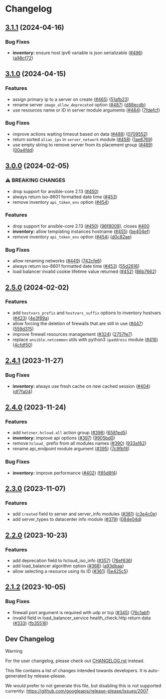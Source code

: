 # Changelog

## [3.1.1](https://github.com/ansible-collections/hetzner.hcloud/compare/3.1.0...3.1.1) (2024-04-16)


### Bug Fixes

* **inventory:** ensure host ipv6 variable is json serializable ([#496](https://github.com/ansible-collections/hetzner.hcloud/issues/496)) ([a98cf72](https://github.com/ansible-collections/hetzner.hcloud/commit/a98cf72f927bf36ec9745a03bba16c13728154e2))

## [3.1.0](https://github.com/ansible-collections/hetzner.hcloud/compare/3.0.0...3.1.0) (2024-04-15)


### Features

* assign primary ip to a server on create ([#465](https://github.com/ansible-collections/hetzner.hcloud/issues/465)) ([51afb23](https://github.com/ansible-collections/hetzner.hcloud/commit/51afb2316639d3b996b29544534aaeff6122904c))
* rename server `image_allow_deprecated` option ([#487](https://github.com/ansible-collections/hetzner.hcloud/issues/487)) ([d88ecdb](https://github.com/ansible-collections/hetzner.hcloud/commit/d88ecdbccc0da0a61338d23673adf6a6fded211c))
* use resources name or ID in server module arguments ([#484](https://github.com/ansible-collections/hetzner.hcloud/issues/484)) ([7fdefcf](https://github.com/ansible-collections/hetzner.hcloud/commit/7fdefcfa0243b84a3edb58566ec710e4f4a6db8d))


### Bug Fixes

* improve actions waiting timeout based on data ([#488](https://github.com/ansible-collections/hetzner.hcloud/issues/488)) ([0709552](https://github.com/ansible-collections/hetzner.hcloud/commit/07095529a4a23dc380ab4678963da9dceb665fd4))
* return sorted `alias_ips` in `server_network` module ([#458](https://github.com/ansible-collections/hetzner.hcloud/issues/458)) ([1ae6769](https://github.com/ansible-collections/hetzner.hcloud/commit/1ae6769210b1a845084c88c58a545bebc067ca48))
* use empty string to remove server from its placement group ([#489](https://github.com/ansible-collections/hetzner.hcloud/issues/489)) ([00a4fdd](https://github.com/ansible-collections/hetzner.hcloud/commit/00a4fdd58aba74ab7e8e1a26ff59beea452c2add))

## [3.0.0](https://github.com/ansible-collections/hetzner.hcloud/compare/2.5.0...3.0.0) (2024-02-05)


### ⚠ BREAKING CHANGES

* drop support for ansible-core 2.13 ([#450](https://github.com/ansible-collections/hetzner.hcloud/issues/450))
* always return iso-8601 formatted date time ([#453](https://github.com/ansible-collections/hetzner.hcloud/issues/453))
* remove inventory `api_token_env` option ([#454](https://github.com/ansible-collections/hetzner.hcloud/issues/454))

### Features

* drop support for ansible-core 2.13 ([#450](https://github.com/ansible-collections/hetzner.hcloud/issues/450)) ([96f8009](https://github.com/ansible-collections/hetzner.hcloud/commit/96f8009214d5d57357cf165bfa5e7c3507d0d6e1)), closes [#400](https://github.com/ansible-collections/hetzner.hcloud/issues/400)
* **inventory:** allow templating instances hostname ([#455](https://github.com/ansible-collections/hetzner.hcloud/issues/455)) ([be404ef](https://github.com/ansible-collections/hetzner.hcloud/commit/be404ef18165c933fbdd7de92773d38e3426efec))
* remove inventory `api_token_env` option ([#454](https://github.com/ansible-collections/hetzner.hcloud/issues/454)) ([d0c82ae](https://github.com/ansible-collections/hetzner.hcloud/commit/d0c82aec86f844ccb1dcc07ec4acf9eedc87730d))


### Bug Fixes

* allow renaming networks ([#449](https://github.com/ansible-collections/hetzner.hcloud/issues/449)) ([742cfe6](https://github.com/ansible-collections/hetzner.hcloud/commit/742cfe6d7446d0b54240de5342ef8bb9679cff64))
* always return iso-8601 formatted date time ([#453](https://github.com/ansible-collections/hetzner.hcloud/issues/453)) ([55d2616](https://github.com/ansible-collections/hetzner.hcloud/commit/55d26162b329cbb5bcff8ed63e5960bef4a897c8))
* load balancer invalid cookie lifetime value returned ([#452](https://github.com/ansible-collections/hetzner.hcloud/issues/452)) ([86b7662](https://github.com/ansible-collections/hetzner.hcloud/commit/86b76620daf9684edffefcb0f3d3d0220bbe5f2c))

## [2.5.0](https://github.com/ansible-collections/hetzner.hcloud/compare/2.4.1...2.5.0) (2024-02-02)


### Features

* add `hostvars_prefix` and `hostvars_suffix` options to inventory hostvars ([#423](https://github.com/ansible-collections/hetzner.hcloud/issues/423)) ([4e3f89a](https://github.com/ansible-collections/hetzner.hcloud/commit/4e3f89aed3be6f040e304521d69329c313616df5))
* allow forcing the deletion of firewalls that are still in use ([#447](https://github.com/ansible-collections/hetzner.hcloud/issues/447)) ([559d315](https://github.com/ansible-collections/hetzner.hcloud/commit/559d31561ad1e0fcf8dd14523bd3eb4262a8a3c1))
* improve firewall resources management ([#324](https://github.com/ansible-collections/hetzner.hcloud/issues/324)) ([2757fe7](https://github.com/ansible-collections/hetzner.hcloud/commit/2757fe745fcd80409290a453db72e9e6e4016f8f))
* replace `ansible.netcommon` utils with python3 `ipaddress` module ([#416](https://github.com/ansible-collections/hetzner.hcloud/issues/416)) ([4cfdf50](https://github.com/ansible-collections/hetzner.hcloud/commit/4cfdf50b26536c468705c729cdb48d4b2d421571))

## [2.4.1](https://github.com/ansible-collections/hetzner.hcloud/compare/2.4.0...2.4.1) (2023-11-27)


### Bug Fixes

* **inventory:** always use fresh cache on new cached session ([#404](https://github.com/ansible-collections/hetzner.hcloud/issues/404)) ([df7fa04](https://github.com/ansible-collections/hetzner.hcloud/commit/df7fa041494eb3609fcdbe65517a58a6396e0a84))

## [2.4.0](https://github.com/ansible-collections/hetzner.hcloud/compare/2.3.0...2.4.0) (2023-11-24)


### Features

* add `hetzner.hcloud.all` action group ([#396](https://github.com/ansible-collections/hetzner.hcloud/issues/396)) ([6581ed5](https://github.com/ansible-collections/hetzner.hcloud/commit/6581ed50db8fd7a3e7525cb364acd63fec256c3a))
* **inventory:** improve api options ([#397](https://github.com/ansible-collections/hetzner.hcloud/issues/397)) ([9905bd0](https://github.com/ansible-collections/hetzner.hcloud/commit/9905bd0e01ca5a21bb2db94f29a4c5276ffc638b))
* remove `hcloud_` prefix from all modules names ([#390](https://github.com/ansible-collections/hetzner.hcloud/issues/390)) ([933a162](https://github.com/ansible-collections/hetzner.hcloud/commit/933a16249bc224ee135fcf28a2ebb9ad34978d85))
* rename api_endpoint module argument ([#395](https://github.com/ansible-collections/hetzner.hcloud/issues/395)) ([7c9fbf8](https://github.com/ansible-collections/hetzner.hcloud/commit/7c9fbf85a734bc7884ff967680beb1fe422dc0ff))


### Bug Fixes

* **inventory:** improve performance ([#402](https://github.com/ansible-collections/hetzner.hcloud/issues/402)) ([f85d8f4](https://github.com/ansible-collections/hetzner.hcloud/commit/f85d8f4492f5c400dfcc4601f8212b6310f5c691))

## [2.3.0](https://github.com/ansible-collections/hetzner.hcloud/compare/2.2.0...2.3.0) (2023-11-07)

### Features

- add `created` field to server and server_info modules ([#381](https://github.com/ansible-collections/hetzner.hcloud/issues/381)) ([c3e4c0e](https://github.com/ansible-collections/hetzner.hcloud/commit/c3e4c0ea0a77bec26b83476af99d35078ed9cf6d))
- add server_types to datacenter info module ([#379](https://github.com/ansible-collections/hetzner.hcloud/issues/379)) ([084e04d](https://github.com/ansible-collections/hetzner.hcloud/commit/084e04d576798e7b49c5c3101803e7b8d2e80181))

## [2.2.0](https://github.com/ansible-collections/hetzner.hcloud/compare/2.1.2...2.2.0) (2023-10-23)

### Features

- add deprecation field to hcloud_iso_info ([#357](https://github.com/ansible-collections/hetzner.hcloud/issues/357)) ([76ef636](https://github.com/ansible-collections/hetzner.hcloud/commit/76ef636f07feb91daa91ecaa17619d10fea7d6e4))
- add load_balancer algorithm option ([#368](https://github.com/ansible-collections/hetzner.hcloud/issues/368)) ([a93dbaa](https://github.com/ansible-collections/hetzner.hcloud/commit/a93dbaa428a128555d71a9ef36a1a6c211e09952))
- allow selecting a resource using its ID ([#361](https://github.com/ansible-collections/hetzner.hcloud/issues/361)) ([5e425c5](https://github.com/ansible-collections/hetzner.hcloud/commit/5e425c56c2643f7c0c68b7c6feb8d3e098d4bcdb))

## [2.1.2](https://github.com/ansible-collections/hetzner.hcloud/compare/2.1.1...v2.1.2) (2023-10-05)

### Bug Fixes

- firewall port argument is required with udp or tcp ([#345](https://github.com/ansible-collections/hetzner.hcloud/issues/345)) ([76c1abf](https://github.com/ansible-collections/hetzner.hcloud/commit/76c1abf44764778aa6e11bae57df5ee5f69a947b))
- invalid field in load_balancer_service health_check.http return data ([#333](https://github.com/ansible-collections/hetzner.hcloud/issues/333)) ([fb35516](https://github.com/ansible-collections/hetzner.hcloud/commit/fb35516e7609fad4dd3fa75138dbc603f83d9aa0))

## Dev Changelog

> [!WARNING]
> For the user changelog, please check out [CHANGELOG.rst](../CHANGELOG.rst) instead.

This file contains a list of changes intended towards developers. It is auto-generated by release-please.

We would prefer to not generate this file, but disabling this is not supported currently: https://github.com/googleapis/release-please/issues/2007
